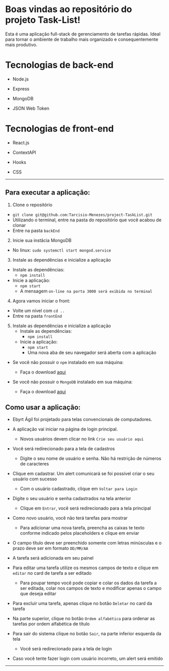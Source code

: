 # Boas vindas ao repositório do projeto Task-List!

Esta é uma aplicação full-stack de gerenciamento de tarefas rápidas. Ideal para
tornar o ambiente de trabalho mais organizado e consequentemente mais produtivo.

# Tecnologias de back-end

  * Node.js

  * Express

  * MongoDB

  * JSON Web Token

# Tecnologias de front-end

  * React.js

  * ContextAPI

  * Hooks

  * CSS

---

## Para executar a aplicação:

1. Clone o repositório
  * `git clone git@github.com:Tarcisio-Menezes/project-TaskList.git`
  * Utilizando o terminal, entre na pasta do repositório que você acabou de clonar 
  * Entre na pasta `backEnd`


2. Inicie sua instâcia MongoDB
  * No linux: `sudo systemctl start mongod.service`


3. Instale as dependências e inicialize a aplicação
  * Instale as dependências:
    * `npm install`
  * Inicie a aplicação:
    * `npm start`
    * A mensagem `on-line na porta 3000 será exibida no terminal`


4. Agora vamos iniciar o front:
  * Volte um nível com `cd ..`
  * Entre na pasta `frontEnd`


5. Instale as dependências e inicialize a aplicação
    * Instale as dependências:
      * `npm install`
    * Inicie a aplicação:
      * `npm start`
      * Uma nova aba de seu navegador será aberta com a aplicação
  

 * Se você não possuir o `npm` instalado em sua máquina:
   * Faça o download [aqui](https://www.npmjs.com/package/download)

 * Se você não possuir o `MongoDB` instalado em sua máquina:
   * Faça o download [aqui](https://www.mongodb.com/try/download/community)

## Como usar a aplicação:

* Ebyrt Ágil foi projetado para telas convencionais de computadores.

* A aplicação vai iniciar na página de login principal.
  * Novos usuários devem clicar no link `Crie seu usuário aqui`

* Você será redirecionado para a tela de cadastros
  * Digite o seu nome de usuário e senha. Não há restrição de números de caracteres

* Clique em cadastrar. Um alert comunicará se foi possível criar o seu usuário com sucesso
  * Com o usuário cadastrado, clique em `Voltar para Login`

* Digite o seu usuário e senha cadastrados na tela anterior
  * Clique em `Entrar`, você será redirecionado para a tela principal

* Como novo usuário, você não terá tarefas para mostrar
  * Para adicionar uma nova tarefa, preencha as caixas te texto conforme indicado pelos placeholders e clique em enviar

* O campo título deve ser preenchido somente com letras minúsculas e o prazo deve ser em formato `DD/MM/AA`

* A tarefa será adicionada em seu painel

* Para editar uma tarefa utilize os mesmos campos de texto e clique em `editar` no card de tarefa a ser editado
  * Para poupar tempo você pode copiar e colar os dados da tarefa a ser editada, colar nos campos de texto e modificar apenas o campo que deseja editar

* Para excluir uma tarefa, apenas clique no botão `Deletar` no card da tarefa

* Na parte superior, clique no botão `Ordem alfabética` para ordenar as tarefas por ordem alfabética de título

* Para sair do sistema clique no botão `Sair`, na parte inferior esquerda da tela
  * Você será redirecionado para a tela de login
  
* Caso você tente fazer login com usuário incorreto, um alert será emitido

---
